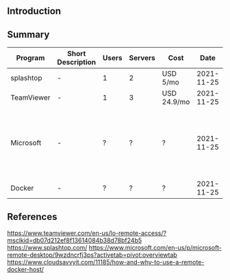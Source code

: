 ## Introduction


## Summary

| Program |   Short Description |  Users |  Servers |   Cost |   Date |   Additional comments |
|---|---|---|---|---|---|---|
| splashtop |  - | 1 | 2 | USD 5/mo | 2021-11-25 |  
| TeamViewer |  - | 1 | 3 | USD 24.9/mo | 2021-11-25 |  
| Microsoft |  - | ? | ? | ? | 2021-11-25 |  Access remote PCs running Windows Professional or Enterprise and Windows Server |
| Docker |  - | ? | ? | ? | 2021-11-25 |  Ony for development? |



## References

https://www.teamviewer.com/en-us/lo-remote-access/?msclkid=db07d212ef8f13614084b38d78bf24b5
https://www.splashtop.com/
https://www.microsoft.com/en-us/p/microsoft-remote-desktop/9wzdncrfj3ps?activetab=pivot:overviewtab
https://www.cloudsavvyit.com/11185/how-and-why-to-use-a-remote-docker-host/
